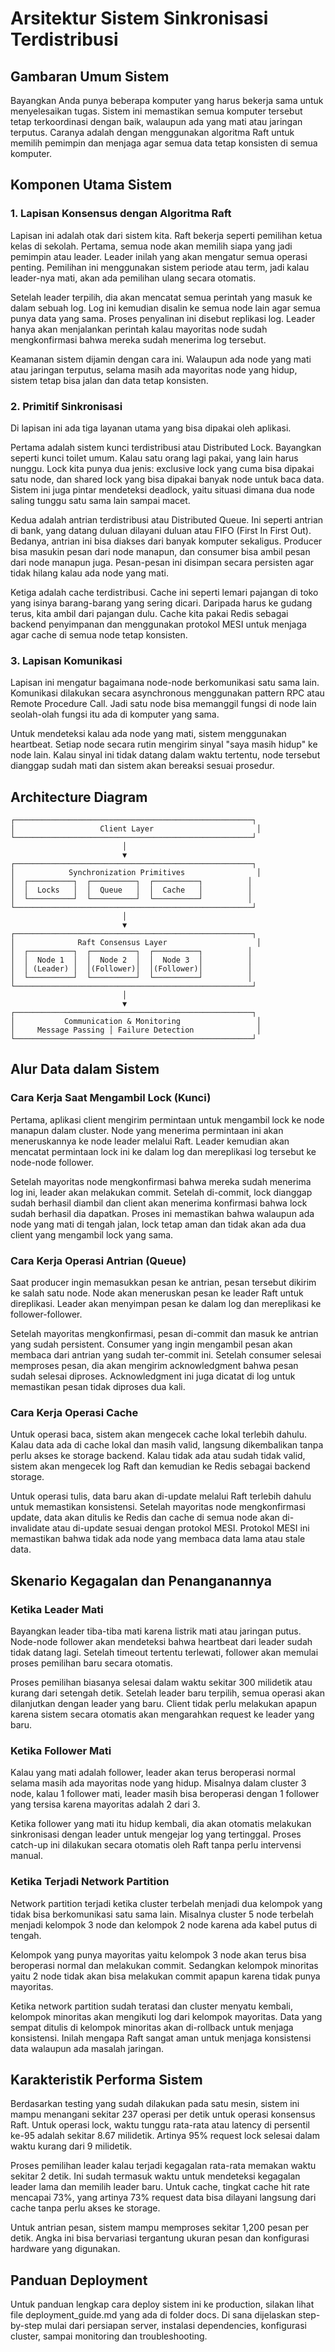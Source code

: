 # Arsitektur Sistem Sinkronisasi Terdistribusi

## Gambaran Umum Sistem

Bayangkan Anda punya beberapa komputer yang harus bekerja sama untuk menyelesaikan tugas. Sistem ini memastikan semua komputer tersebut tetap terkoordinasi dengan baik, walaupun ada yang mati atau jaringan terputus. Caranya adalah dengan menggunakan algoritma Raft untuk memilih pemimpin dan menjaga agar semua data tetap konsisten di semua komputer.

## Komponen Utama Sistem

### 1. Lapisan Konsensus dengan Algoritma Raft

Lapisan ini adalah otak dari sistem kita. Raft bekerja seperti pemilihan ketua kelas di sekolah. Pertama, semua node akan memilih siapa yang jadi pemimpin atau leader. Leader inilah yang akan mengatur semua operasi penting. Pemilihan ini menggunakan sistem periode atau term, jadi kalau leader-nya mati, akan ada pemilihan ulang secara otomatis.

Setelah leader terpilih, dia akan mencatat semua perintah yang masuk ke dalam sebuah log. Log ini kemudian disalin ke semua node lain agar semua punya data yang sama. Proses penyalinan ini disebut replikasi log. Leader hanya akan menjalankan perintah kalau mayoritas node sudah mengkonfirmasi bahwa mereka sudah menerima log tersebut.

Keamanan sistem dijamin dengan cara ini. Walaupun ada node yang mati atau jaringan terputus, selama masih ada mayoritas node yang hidup, sistem tetap bisa jalan dan data tetap konsisten.

### 2. Primitif Sinkronisasi

Di lapisan ini ada tiga layanan utama yang bisa dipakai oleh aplikasi.

Pertama adalah sistem kunci terdistribusi atau Distributed Lock. Bayangkan seperti kunci toilet umum. Kalau satu orang lagi pakai, yang lain harus nunggu. Lock kita punya dua jenis: exclusive lock yang cuma bisa dipakai satu node, dan shared lock yang bisa dipakai banyak node untuk baca data. Sistem ini juga pintar mendeteksi deadlock, yaitu situasi dimana dua node saling tunggu satu sama lain sampai macet.

Kedua adalah antrian terdistribusi atau Distributed Queue. Ini seperti antrian di bank, yang datang duluan dilayani duluan atau FIFO (First In First Out). Bedanya, antrian ini bisa diakses dari banyak komputer sekaligus. Producer bisa masukin pesan dari node manapun, dan consumer bisa ambil pesan dari node manapun juga. Pesan-pesan ini disimpan secara persisten agar tidak hilang kalau ada node yang mati.

Ketiga adalah cache terdistribusi. Cache ini seperti lemari pajangan di toko yang isinya barang-barang yang sering dicari. Daripada harus ke gudang terus, kita ambil dari pajangan dulu. Cache kita pakai Redis sebagai backend penyimpanan dan menggunakan protokol MESI untuk menjaga agar cache di semua node tetap konsisten.

### 3. Lapisan Komunikasi

Lapisan ini mengatur bagaimana node-node berkomunikasi satu sama lain. Komunikasi dilakukan secara asynchronous menggunakan pattern RPC atau Remote Procedure Call. Jadi satu node bisa memanggil fungsi di node lain seolah-olah fungsi itu ada di komputer yang sama.

Untuk mendeteksi kalau ada node yang mati, sistem menggunakan heartbeat. Setiap node secara rutin mengirim sinyal "saya masih hidup" ke node lain. Kalau sinyal ini tidak datang dalam waktu tertentu, node tersebut dianggap sudah mati dan sistem akan bereaksi sesuai prosedur.

## Architecture Diagram
```
┌─────────────────────────────────────────────────────┐
│                   Client Layer                       │
└─────────────────────────────────────────────────────┘
                         │
                         ▼
┌─────────────────────────────────────────────────────┐
│            Synchronization Primitives                │
│  ┌──────────┐  ┌──────────┐  ┌──────────┐          │
│  │  Locks   │  │  Queue   │  │  Cache   │          │
│  └──────────┘  └──────────┘  └──────────┘          │
└─────────────────────────────────────────────────────┘
                         │
                         ▼
┌─────────────────────────────────────────────────────┐
│              Raft Consensus Layer                    │
│  ┌──────────┐  ┌──────────┐  ┌──────────┐          │
│  │  Node 1  │  │  Node 2  │  │  Node 3  │          │
│  │ (Leader) │  │(Follower)│  │(Follower)│          │
│  └──────────┘  └──────────┘  └──────────┘          │
└─────────────────────────────────────────────────────┘
                         │
                         ▼
┌─────────────────────────────────────────────────────┐
│           Communication & Monitoring                 │
│     Message Passing │ Failure Detection              │
└─────────────────────────────────────────────────────┘
```

## Alur Data dalam Sistem

### Cara Kerja Saat Mengambil Lock (Kunci)

Pertama, aplikasi client mengirim permintaan untuk mengambil lock ke node manapun dalam cluster. Node yang menerima permintaan ini akan meneruskannya ke node leader melalui Raft. Leader kemudian akan mencatat permintaan lock ini ke dalam log dan mereplikasi log tersebut ke node-node follower.

Setelah mayoritas node mengkonfirmasi bahwa mereka sudah menerima log ini, leader akan melakukan commit. Setelah di-commit, lock dianggap sudah berhasil diambil dan client akan menerima konfirmasi bahwa lock sudah berhasil dia dapatkan. Proses ini memastikan bahwa walaupun ada node yang mati di tengah jalan, lock tetap aman dan tidak akan ada dua client yang mengambil lock yang sama.

### Cara Kerja Operasi Antrian (Queue)

Saat producer ingin memasukkan pesan ke antrian, pesan tersebut dikirim ke salah satu node. Node akan meneruskan pesan ke leader Raft untuk direplikasi. Leader akan menyimpan pesan ke dalam log dan mereplikasi ke follower-follower.

Setelah mayoritas mengkonfirmasi, pesan di-commit dan masuk ke antrian yang sudah persistent. Consumer yang ingin mengambil pesan akan membaca dari antrian yang sudah ter-commit ini. Setelah consumer selesai memproses pesan, dia akan mengirim acknowledgment bahwa pesan sudah selesai diproses. Acknowledgment ini juga dicatat di log untuk memastikan pesan tidak diproses dua kali.

### Cara Kerja Operasi Cache

Untuk operasi baca, sistem akan mengecek cache lokal terlebih dahulu. Kalau data ada di cache lokal dan masih valid, langsung dikembalikan tanpa perlu akses ke storage backend. Kalau tidak ada atau sudah tidak valid, sistem akan mengecek log Raft dan kemudian ke Redis sebagai backend storage.

Untuk operasi tulis, data baru akan di-update melalui Raft terlebih dahulu untuk memastikan konsistensi. Setelah mayoritas node mengkonfirmasi update, data akan ditulis ke Redis dan cache di semua node akan di-invalidate atau di-update sesuai dengan protokol MESI. Protokol MESI ini memastikan bahwa tidak ada node yang membaca data lama atau stale data.

## Skenario Kegagalan dan Penanganannya

### Ketika Leader Mati

Bayangkan leader tiba-tiba mati karena listrik mati atau jaringan putus. Node-node follower akan mendeteksi bahwa heartbeat dari leader sudah tidak datang lagi. Setelah timeout tertentu terlewati, follower akan memulai proses pemilihan baru secara otomatis.

Proses pemilihan biasanya selesai dalam waktu sekitar 300 milidetik atau kurang dari setengah detik. Setelah leader baru terpilih, semua operasi akan dilanjutkan dengan leader yang baru. Client tidak perlu melakukan apapun karena sistem secara otomatis akan mengarahkan request ke leader yang baru.

### Ketika Follower Mati

Kalau yang mati adalah follower, leader akan terus beroperasi normal selama masih ada mayoritas node yang hidup. Misalnya dalam cluster 3 node, kalau 1 follower mati, leader masih bisa beroperasi dengan 1 follower yang tersisa karena mayoritas adalah 2 dari 3.

Ketika follower yang mati itu hidup kembali, dia akan otomatis melakukan sinkronisasi dengan leader untuk mengejar log yang tertinggal. Proses catch-up ini dilakukan secara otomatis oleh Raft tanpa perlu intervensi manual.

### Ketika Terjadi Network Partition

Network partition terjadi ketika cluster terbelah menjadi dua kelompok yang tidak bisa berkomunikasi satu sama lain. Misalnya cluster 5 node terbelah menjadi kelompok 3 node dan kelompok 2 node karena ada kabel putus di tengah.

Kelompok yang punya mayoritas yaitu kelompok 3 node akan terus bisa beroperasi normal dan melakukan commit. Sedangkan kelompok minoritas yaitu 2 node tidak akan bisa melakukan commit apapun karena tidak punya mayoritas.

Ketika network partition sudah teratasi dan cluster menyatu kembali, kelompok minoritas akan mengikuti log dari kelompok mayoritas. Data yang sempat ditulis di kelompok minoritas akan di-rollback untuk menjaga konsistensi. Inilah mengapa Raft sangat aman untuk menjaga konsistensi data walaupun ada masalah jaringan.

## Karakteristik Performa Sistem

Berdasarkan testing yang sudah dilakukan pada satu mesin, sistem ini mampu menangani sekitar 237 operasi per detik untuk operasi konsensus Raft. Untuk operasi lock, waktu tunggu rata-rata atau latency di persentil ke-95 adalah sekitar 8.67 milidetik. Artinya 95% request lock selesai dalam waktu kurang dari 9 milidetik.

Proses pemilihan leader kalau terjadi kegagalan rata-rata memakan waktu sekitar 2 detik. Ini sudah termasuk waktu untuk mendeteksi kegagalan leader lama dan memilih leader baru. Untuk cache, tingkat cache hit rate mencapai 73%, yang artinya 73% request data bisa dilayani langsung dari cache tanpa perlu akses ke storage.

Untuk antrian pesan, sistem mampu memproses sekitar 1,200 pesan per detik. Angka ini bisa bervariasi tergantung ukuran pesan dan konfigurasi hardware yang digunakan.

## Panduan Deployment

Untuk panduan lengkap cara deploy sistem ini ke production, silakan lihat file deployment_guide.md yang ada di folder docs. Di sana dijelaskan step-by-step mulai dari persiapan server, instalasi dependencies, konfigurasi cluster, sampai monitoring dan troubleshooting.
